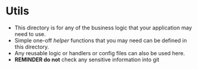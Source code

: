 # Utils

- This directory is for any of the business logic that your application may need to use.
- Simple one-off _helper_ functions that you may need can be defined in this directory.
- Any reusable logic or handlers or config files can also be used here.
- **REMINDER do not** check any sensitive information into git
